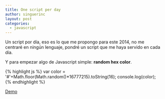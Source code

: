 ```yaml
---
title: One script per day
author: singuerinc
layout: post
categories:
  - javascript
---
```

Un script por d&iacute;a, eso es lo que me propongo para este 2014, no me centrar&eacute; en ning&uacute;n lenguaje, pondr&eacute; un script que me haya servido en cada d&iacute;a.

Y para empezar algo de Javascript simple: **random hex color**.

{% highlight js %}
var color = '#'+Math.floor(Math.random()*16777215).toString(16);
console.log(color);
{% endhighlight %}

<a href="/code/day-001/index.html" target="_blank">Demo</a>